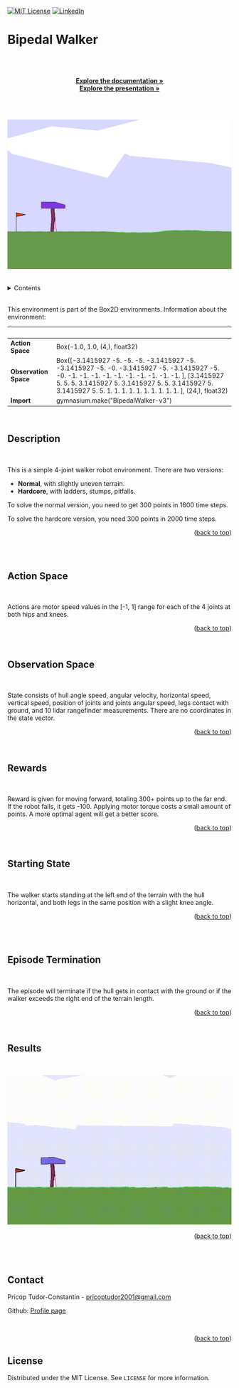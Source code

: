 <a name="readme-top"></a>

[![MIT License][license-shield]][license-url]
[![LinkedIn][linkedin-shield]][linkedin-url]

# <b>Bipedal Walker</b>

<!-- PROJECT DETAILS -->
<br />
<div align="center">
  <p align="center">
    <br />
    <a href="https://github.com/pricoptudor/ATNN_PricopTudor/FinalProject/blob/main/ATNN%20-%20final.pdf"><strong>Explore the documentation »</strong></a>
    <br />
    <a href="https://prezi.com/view/Bzw4hX0gAgllLSpuzYu7/"><strong>Explore the presentation »</strong></a>  
    <br />
    <br />
  </p>
</div>

<br />

![environment](./Images/bipedal_walker.gif)

<br />

<!-- TABLE OF CONTENTS -->
<details>
  <summary>Contents</summary>
  <ol>
    <li><a href="#description">Description</a></li>
    <li><a href="#action-space">Action Space</a></li>
    <li><a href="#observation-space">Observation Space</a></li>
    <li><a href="#rewards">Rewards</a></li>
    <li><a href="#starting-state">Starting State</a></li>
    <li><a href="#episode-termination">Episode Termination</a></li>
    <li><a href="#results">Results</a></li>
    <li><a href="#contact">Contact</a></li>
  </ol>
  <br />
</details>

<br />

This environment is part of the Box2D environments.
Information about the environment:

| &nbsp;     |            |
|------------|------------|
| <b>Action Space</b>  | 	Box(-1.0, 1.0, (4,), float32)    |
| <b>Observation Space</b>  | Box([-3.1415927 -5. -5. -5. -3.1415927 -5. -3.1415927 -5. -0. -3.1415927 -5. -3.1415927 -5. -0. -1. -1. -1. -1. -1. -1. -1. -1. -1. -1. ], [3.1415927 5. 5. 5. 3.1415927 5. 3.1415927 5. 5. 3.1415927 5. 3.1415927 5. 5. 1. 1. 1. 1. 1. 1. 1. 1. 1. 1. ], (24,), float32)     |
| <b>Import</b>  | gymnasium.make("BipedalWalker-v3")     |

<br />

## Description

<br />

This is a simple 4-joint walker robot environment. There are two versions:
+ <b>Normal</b>, with slightly uneven terrain.
+ <b>Hardcore</b>, with ladders, stumps, pitfalls.

To solve the normal version, you need to get 300 points in 1600 time steps. 

To solve the hardcore version, you need 300 points in 2000 time steps.

<p align="right">(<a href="#readme-top">back to top</a>)</p>

<br /><br />

## Action Space

<br />

Actions are motor speed values in the [-1, 1] range for each of the 4 joints at both hips and knees.

<p align="right">(<a href="#readme-top">back to top</a>)</p>

<br />

## Observation Space

<br />

State consists of hull angle speed, angular velocity, horizontal speed, vertical speed, position of joints and joints angular speed, legs contact with ground, and 10 lidar rangefinder measurements. There are no coordinates in the state vector.

<p align="right">(<a href="#readme-top">back to top</a>)</p>

<br />

## Rewards

<br />

Reward is given for moving forward, totaling 300+ points up to the far end. If the robot falls, it gets -100. Applying motor torque costs a small amount of points. A more optimal agent will get a better score.

<p align="right">(<a href="#readme-top">back to top</a>)</p>

<br />

## Starting State

<br />

The walker starts standing at the left end of the terrain with the hull horizontal, and both legs in the same position with a slight knee angle.

<p align="right">(<a href="#readme-top">back to top</a>)</p>

<br /><br />

## Episode Termination

<br />

The episode will terminate if the hull gets in contact with the ground or if the walker exceeds the right end of the terrain length.

<p align="right">(<a href="#readme-top">back to top</a>)</p>

<br />

## Results

<br />

![walking](./Images/bipedalwalker.gif)

<p align="right">(<a href="#readme-top">back to top</a>)</p>

<br />
<br />

<!-- CONTACT -->
## Contact

Pricop Tudor-Constantin - pricoptudor2001@gmail.com

Github: [Profile page](https://github.com/pricoptudor)


<br/>

<p align="right">(<a href="#readme-top">back to top</a>)</p>



<!-- LICENSE -->
## License

Distributed under the MIT License. See `LICENSE` for more information.

<!-- MARKDOWN LINKS & IMAGES -->
[license-shield]: https://img.shields.io/github/license/pricoptudor/ATNN_PricopTudor/FinalProject.svg?style=for-the-badge
[license-url]: https://github.com/pricoptudor/ATNN_PricopTudor/FinalProject/blob/main/LICENSE
[linkedin-shield]: https://img.shields.io/badge/-LinkedIn-black.svg?style=for-the-badge&logo=linkedin&colorB=555
[linkedin-url]: https://www.linkedin.com/in/tudorc-pricop/
